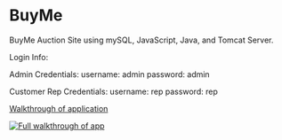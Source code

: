 # BuyMe

BuyMe Auction Site using mySQL, JavaScript, Java, and Tomcat Server.

Login Info:

Admin Credentials:
username: admin
password: admin

Customer Rep Credentials:
username: rep
password: rep


[Walkthrough of application](https://youtu.be/zrLu7HxlU1o)

[![Full walkthrough of app](https://i.ytimg.com/vi/zrLu7HxlU1o/sddefault.jpg)](https://youtu.be/zrLu7HxlU1o "Walkthrough of application - Click to Watch!")
